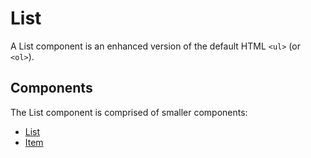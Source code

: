 # List

A List component is an enhanced version of the default HTML `<ul>` (or `<ol>`).


## Components

The List component is comprised of smaller components:

* [List](./docs/List.md)
* [Item](./docs/Item.md)
